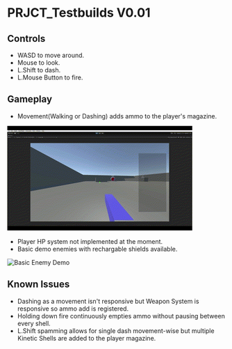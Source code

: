 # PRJCT_Testbuilds V0.01

## Controls
* WASD to move around.
* Mouse to look.
* L.Shift to dash.
* L.Mouse Button to fire.

## Gameplay

* Movement(Walking or Dashing) adds ammo to the player's magazine.

![Movement-Ammo Mechanic Demo](https://github.com/JackdawSama/PRJCT_Testbuilds/blob/V0.01/Img%20Source/Movement-Ammo%20Demo.gif)

* Player HP system not implemented at the moment.
* Basic demo enemies with rechargable shields available.

![Basic Enemy Demo](https://github.com/JackdawSama/PRJCT_Testbuilds/blob/V0.01/Img%20Source/Enemy%20Demo.gif)

## Known Issues

* Dashing as a movement isn't responsive but Weapon System is responsive so ammo add is registered.
* Holding down fire continuously empties ammo without pausing between every shell.
* L.Shift spamming allows for single dash movement-wise but multiple Kinetic Shells are added to the player magazine.
